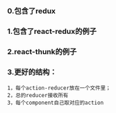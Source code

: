 ### 0.包含了redux
### 1.包含了react-redux的例子
### 2.react-thunk的例子
### 3.更好的结构：
    1，每个action-reducer放在一个文件里；
    2，总的reducer接收所有
    3，每个component自己取对应的action
